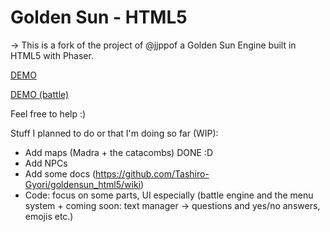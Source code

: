 # Golden Sun - HTML5

-> This is a fork of the project of @jjppof a Golden Sun Engine built in HTML5 with Phaser.

[DEMO](https://tashiro-gyori.github.io/goldensun_html5/)

[DEMO (battle)](https://tashiro-gyori.github.io/goldensun_html5/battle.html)

Feel free to help :)

Stuff I planned to do or that I'm doing so far (WIP):
- Add maps (Madra + the catacombs) DONE :D
- Add NPCs
- Add some docs (https://github.com/Tashiro-Gyori/goldensun_html5/wiki)
- Code: focus on some parts, UI especially (battle engine and the menu system + coming soon: text manager -> questions and yes/no answers, emojis etc.)
